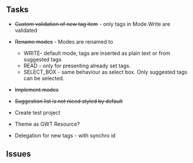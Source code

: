 ## Tasks ##

  * ~~Custom validation of new tag item~~ - only tags in Mode.Write are validated
  * ~~Rename modes~~ - Modes are renamed to
    * WRITE- default mode, tags are inserted as plain text or from suggested tags
    * READ - only for presenting already set tags.
    * SELECT\_BOX - same behaviour as select box. Only suggested tags can be selected.

  * ~~Implement modes~~
  * ~~Suggestion list is not niced styled by default~~
  * Create test project
  * Theme as GWT Resource?
  * Delegation for new tags - with synchro id

## Issues ##